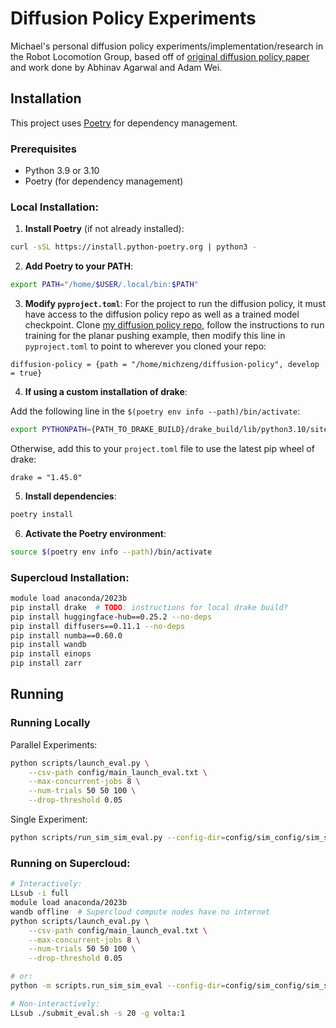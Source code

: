 # Diffusion Policy Experiments

Michael's personal diffusion policy experiments/implementation/research in the Robot Locomotion Group, based off of [original diffusion policy paper](https://diffusion-policy.cs.columbia.edu/) and work done by Abhinav Agarwal and Adam Wei.

## Installation

This project uses [Poetry](https://python-poetry.org/) for dependency management.

### Prerequisites
- Python 3.9 or 3.10
- Poetry (for dependency management)

### Local Installation:

1. **Install Poetry** (if not already installed):
```bash
curl -sSL https://install.python-poetry.org | python3 -
```

2. **Add Poetry to your PATH**:
```bash
export PATH="/home/$USER/.local/bin:$PATH"
```

3. **Modify `pyproject.toml`**:
For the project to run the diffusion policy, it must have access to the diffusion policy repo as well as a trained model checkpoint. Clone [my diffusion policy repo](https://github.com/Michaelszeng/diffusion-policy-experiments), follow the instructions to run training for the planar pushing example, then modify this line in `pyproject.toml` to point to wherever you cloned your repo:

```
diffusion-policy = {path = "/home/michzeng/diffusion-policy", develop = true}
```

4. **If using a custom installation of drake**:

Add the following line in the `$(poetry env info --path)/bin/activate`:

```bash
export PYTHONPATH={PATH_TO_DRAKE_BUILD}/drake_build/lib/python3.10/site-packages:${PYTHONPATH}
```

Otherwise, add this to your `project.toml` file to use the latest pip wheel of drake:

```
drake = "1.45.0"
```

5. **Install dependencies**:
```bash
poetry install
```

6. **Activate the Poetry environment**:
```bash
source $(poetry env info --path)/bin/activate
```

### Supercloud Installation:
```bash
module load anaconda/2023b
pip install drake  # TODO: instructions for local drake build?
pip install huggingface-hub==0.25.2 --no-deps
pip install diffusers==0.11.1 --no-deps
pip install numba==0.60.0
pip install wandb
pip install einops
pip install zarr
```



## Running

### Running Locally

Parallel Experiments:
```bash
python scripts/launch_eval.py \
    --csv-path config/main_launch_eval.txt \
    --max-concurrent-jobs 8 \
    --num-trials 50 50 100 \
    --drop-threshold 0.05
```

Single Experiment:
```bash
python scripts/run_sim_sim_eval.py --config-dir=config/sim_config/sim_sim --config-name=gamepad_teleop_carbon 'diffusion_policy_config.checkpoint="/home/michzeng/diffusion-policy/data/outputs/planar_pushing/2_obs/checkpoints/latest.ckpt"'
```

### Running on Supercloud:
```bash
# Interactively:
LLsub -i full
module load anaconda/2023b
wandb offline  # Supercloud compute nodes have no internet
python scripts/launch_eval.py \
    --csv-path config/main_launch_eval.txt \
    --max-concurrent-jobs 8 \
    --num-trials 50 50 100 \
    --drop-threshold 0.05

# or:
python -m scripts.run_sim_sim_eval --config-dir=config/sim_config/sim_sim --config-name=gamepad_teleop_carbon 'diffusion_policy_config.checkpoint="/home/michzeng/diffusion-policy/data/outputs/planar_pushing/2_obs/checkpoints/latest.ckpt"'

# Non-interactively:
LLsub ./submit_eval.sh -s 20 -g volta:1
```

